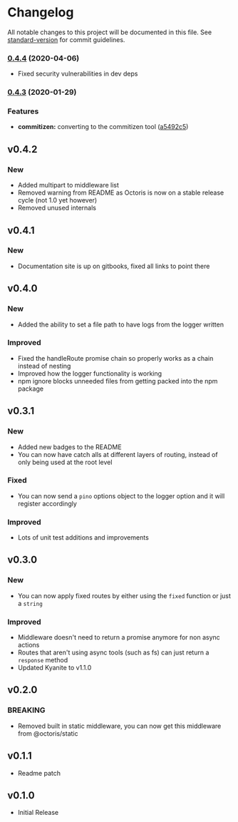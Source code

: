 # Changelog

All notable changes to this project will be documented in this file. See [standard-version](https://github.com/conventional-changelog/standard-version) for commit guidelines.

### [0.4.4](https://github.com/dhershman1/octoris/compare/v0.4.3...v0.4.4) (2020-04-06)

* Fixed security vulnerabilities in dev deps

### [0.4.3](https://github.com/dhershman1/octoris/compare/v0.4.0...v0.4.3) (2020-01-29)


### Features

* **commitizen:** converting to the commitizen tool ([a5492c5](https://github.com/dhershman1/octoris/commit/a5492c5c16533e3d77ebbc48aa0b4180d6e72846))

## v0.4.2

### New

- Added multipart to middleware list
- Removed warning from README as Octoris is now on a stable release cycle (not 1.0 yet however)
- Removed unused internals

## v0.4.1

### New

- Documentation site is up on gitbooks, fixed all links to point there

## v0.4.0

### New

- Added the ability to set a file path to have logs from the logger written

### Improved

- Fixed the handleRoute promise chain so properly works as a chain instead of nesting
- Improved how the logger functionality is working
- npm ignore blocks unneeded files from getting packed into the npm package

## v0.3.1

### New

- Added new badges to the README
- You can now have catch alls at different layers of routing, instead of only being used at the root level

### Fixed

- You can now send a `pino` options object to the logger option and it will register accordingly

### Improved

- Lots of unit test additions and improvements

## v0.3.0

### New

- You can now apply fixed routes by either using the `fixed` function or just a `string`

### Improved

- Middleware doesn't need to return a promise anymore for non async actions
- Routes that aren't using async tools (such as fs) can just return a `response` method
- Updated Kyanite to v1.1.0


## v0.2.0

### BREAKING

- Removed built in static middleware, you can now get this middleware from @octoris/static

## v0.1.1

- Readme patch

## v0.1.0

- Initial Release
